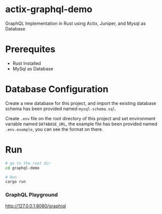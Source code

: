 # actix-graphql-demo

GraphQL Implementation in Rust using Actix, Juniper, and Mysql as Database

# Prerequites
- Rust Installed
- MySql as Database

# Database Configuration

Create a new database for this project, and import the existing database schema has been provided named ```mysql-schema.sql```.

Create ```.env``` file on the root directory of this project and set environment variable named ```DATABASE_URL```, the example file has been provided named ```.env.example```, you can see the format on there.

# Run


```sh
# go to the root dir
cd graphql-demo

# Run
cargo run
```

### GraphQL Playground

http://127.0.0.1:8080/graphiql
